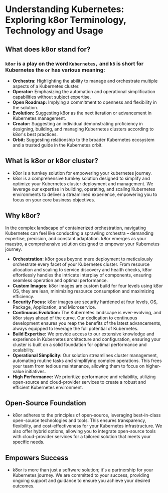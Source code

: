 # Understanding Kubernetes: Exploring k8or Terminology, Technology and Usage

## What does k8or stand for?

### `k8or` is a play on the word `Kubernetes,` and `k8` is short for Kubernetes the `or` has various meaning:

* **Orchestra:** Highlighting the ability to manage and orchestrate multiple aspects of a Kubernetes cluster.
* **Operator:** Emphasizing the automation and operational simplification capabilities without subject expertise.
* **Open Roadmap:** Implying a commitment to openness and flexibility in the solution.
* **Evolution:** Suggesting k8or as the next iteration or advancement in Kubernetes management.
* **Creator:** Suggesting an individual demonstrating proficiency in designing, building, and managing Kubernetes clusters according to k8or's best practices.
* **Orbit:** Suggesting relationship to the broader Kubernetes ecosystem and a trusted guide in the Kubernetes orbit.

## What is k8or or k8or cluster?
* k8or is a turnkey solution for empowering your kubernetes journey.
* k8or is a comprehensive turnkey solution designed to simplify and optimize your Kubernetes cluster deployment and management. We leverage our expertise in building, operating, and scaling Kubernetes environments to deliver a streamlined experience, empowering you to focus on your core business objectives.

## Why k8or?
In the complex landscape of containerized orchestration, navigating Kubernetes can feel like conducting a sprawling orchestra – demanding expertise, precision, and constant adaptation. k8or emerges as your maestro, a comprehensive solution designed to empower your Kubernetes journey.
* **Orchestration:** k8or goes beyond mere deployment to meticulously orchestrate every facet of your Kubernetes cluster. From resource allocation and scaling to service discovery and health checks, k8or effortlessly handles the intricate interplay of components, ensuring seamless operation and optimal performance.
* **Custom Images:** k8or images are custom build for four levels using k8or OS, they are lean, minimizing resource consumption and maximizing efficiency.
* **Security Focus:** k8or images are security hardened at four levels, OS, Package, Application, and Microservice.
* **Continuous Evolution:** The Kubernetes landscape is ever-evolving, and k8or stays ahead of the curve. Our dedication to continuous development ensures you reap the benefits of the latest advancements, always equipped to leverage the full potential of Kubernetes.
* **Build Expertise:** We provide access to our extensive knowledge and experience in Kubernetes architecture and configuration, ensuring your cluster is built on a solid foundation for optimal performance and scalability.
* **Operational Simplicity:** Our solution streamlines cluster management, automating routine tasks and simplifying complex operations. This frees your team from tedious maintenance, allowing them to focus on higher-value initiatives.
* **High Performance:** We prioritize performance and reliability, utilizing open-source and cloud-provider services to create a robust and efficient Kubernetes environment.

## Open-Source Foundation
* k8or adheres to the principles of open-source, leveraging best-in-class open-source technologies and tools. This ensures transparency, flexibility, and cost-effectiveness for your Kubernetes infrastructure. We also offer hybrid options, allowing you to integrate open-source tools with cloud-provider services for a tailored solution that meets your specific needs.

## Empowers Success
* k8or is more than just a software solution; it's a partnership for your Kubernetes journey. We are committed to your success, providing ongoing support and guidance to ensure you achieve your desired outcomes.
